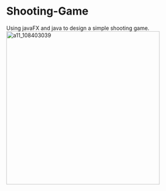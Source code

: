 # Shooting-Game
Using javaFX and java to design a simple shooting game.
<img width="403" alt="a11_108403039" src="https://user-images.githubusercontent.com/57362375/136916989-60990266-d1cf-4685-90e5-509e0f68f9bb.png">
